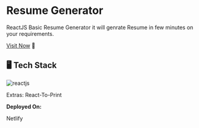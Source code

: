 # Resume Generator

ReactJS Basic Resume Generator it will genrate Resume in few minutes on your requirements.

[Visit Now](https://resume-gen-62c98.web.app/) 🚀

## 🖥️ Tech Stack

![reactjs](https://img.shields.io/badge/React-20232A?style=for-the-badge&logo=react&logoColor=61DAFB)&nbsp;

Extras: React-To-Print

**Deployed On:**

Netlify
